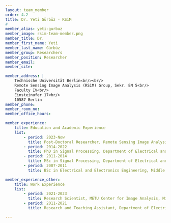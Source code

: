 ```yaml
---
layout: team_member
order: 4.2
title: Dr. Yeti Gürbüz - RSiM
#
member_alias: yeti-gurbuz
member_image: rsim-team-member.png
member_title: Dr.
member_first_name: Yeti
member_last_name: Gürbüz
member_group: Researchers
member_position: Researcher
member_email:
member_site:

member_address: |
    Technische Universität Berlin<br/><br/>
    Remote Sensing Image Analysis (RSiM) Group, Sekr. EN 5<br/>
    Faculty IV<br/>
    Einsteinufer 17<br/>
    10587 Berlin
member_phone:
member_room_no:
member_office_hours:

member_experience:
    title: Education and Academic Experience
    list:
        - period: 2023-Now
          title: Post-Doctoral Researcher, Remote Sensing Image Analysis Group (RSiM), TU Berlin, Berlin, Germany.
        - period: 2014-2022
          title: PhD in Signal Processing, Department of Electrical and Electronics Engineering, Middle East Technical University, Ankara, Turkey.
        - period: 2011-2014
          title: MSc in Signal Processing, Department of Electrical and Electronics Engineering, Middle East Technical University, Ankara, Turkey.
        - period: 2007-2011
          title: BSc in Electrical and Electronics Engineering, Middle East Technical University, Ankara, Turkey.

member_experience_other:
    title: Work Experience
    list:
        - period: 2021-2023
          title: Research Scientist, METU Center for Image Analysis, Middle East Technical University, Ankara, Turkey.
        - period: 2011-2021
          title: Research and Teaching Assistant, Department of Electrical and Electronics Engineering, Middle East Technical University, Ankara, Turkey.

---
```


